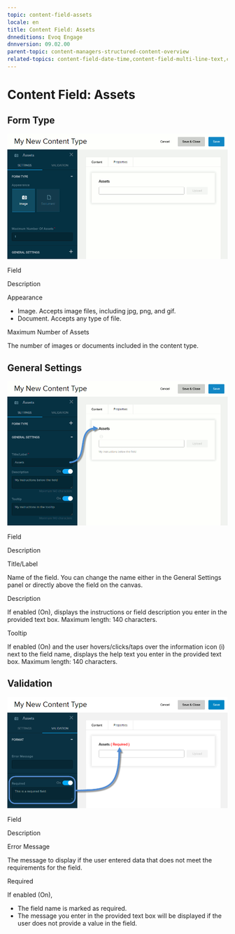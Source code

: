 ```yaml
---
topic: content-field-assets
locale: en
title: Content Field: Assets
dnneditions: Evoq Engage
dnnversion: 09.02.00
parent-topic: content-managers-structured-content-overview
related-topics: content-field-date-time,content-field-multi-line-text,content-field-multiple-choice,content-field-number,content-field-reference-object,content-field-single-line-text,content-field-static-text
---
```


# Content Field: Assets

## Form Type

  

![Form Type for Assets field](img/scr-ContentField-Assets-formtype.gif)

  

Field

Description

Appearance

*   Image. Accepts image files, including jpg, png, and gif.
*   Document. Accepts any type of file.

Maximum Number of Assets

The number of images or documents included in the content type.

## General Settings

  

![General Settings for Assets field](img/scr-ContentField-Assets-generalsettings.gif)

  

Field

Description

Title/Label

Name of the field. You can change the name either in the General Settings panel or directly above the field on the canvas.

Description

If enabled (On), displays the instructions or field description you enter in the provided text box. Maximum length: 140 characters.

Tooltip

If enabled (On) and the user hovers/clicks/taps over the information icon (i) next to the field name, displays the help text you enter in the provided text box. Maximum length: 140 characters.

## Validation

  

![Validation for Assets field](img/scr-ContentField-Assets-validation.png)

  

Field

Description

Error Message

The message to display if the user entered data that does not meet the requirements for the field.

Required

If enabled (On),

*   The field name is marked as required.
*   The message you enter in the provided text box will be displayed if the user does not provide a value in the field.